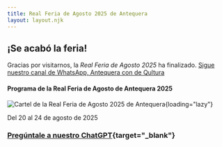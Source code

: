 ```yaml
---
title: Real Feria de Agosto 2025 de Antequera
layout: layout.njk
---
```


## ¡Se acabó la feria!
Gracias por visitarnos, la *Real Feria de Agosto 2025* ha finalizado.
[Sigue nuestro canal de WhatsApp, Antequera con <i class="fa-solid fa-q"></i> de Qultura](https://whatsapp.com/channel/0029VadyMAMJuyAKnL83rd0i)

#### Programa de la Real Feria de Agosto de Antequera 2025

![Cartel de la Real Feria de Agosto 2025 de Antequera](https://storage.googleapis.com/qultura-ficheros/eventos/14085915-e046-4b8e-aa03-1d42fd464c61.jpg){loading="lazy"}

Del 20 al 24 de agosto de 2025

### [<i class="fa-brands fa-openai"></i> Pregúntale a nuestro ChatGPT](https://chatgpt.com/g/g-689908be4b6881918ee2ae1e923a1f9b-real-feria-de-agosto-antequera-2025){target="_blank"}
